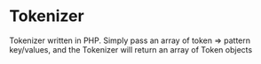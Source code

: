 # Tokenizer
Tokenizer written in PHP. Simply pass an array of token => pattern key/values, and the Tokenizer will return an array of Token objects
